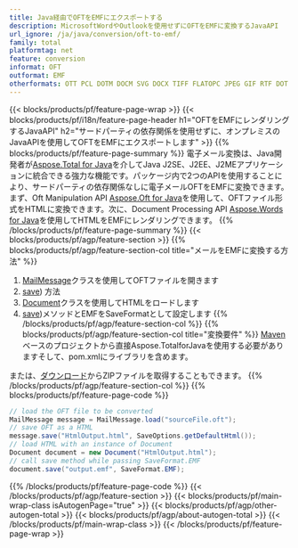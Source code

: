 ```yaml
---
title: Java経由でOFTをEMFにエクスポートする
description: MicrosoftWordやOutlookを使用せずにOFTをEMFに変換するJavaAPI
url_ignore: /ja/java/conversion/oft-to-emf/
family: total
platformtag: net
feature: conversion
informat: OFT
outformat: EMF
otherformats: OTT PCL DOTM DOCM SVG DOCX TIFF FLATOPC JPEG GIF RTF DOT PS XPS ODT PDF PNG EMF WORDML MD DOC EPUB DOTX TEXT
---
```

{{< blocks/products/pf/feature-page-wrap >}}
{{< blocks/products/pf/i18n/feature-page-header h1="OFTをEMFにレンダリングするJavaAPI" h2="サードパーティの依存関係を使用せずに、オンプレミスのJavaAPIを使用してOFTをEMFにエクスポートします" >}}
{{% blocks/products/pf/feature-page-summary %}}
電子メール変換は、Java開発者が[Aspose.Total for Java](https://products.aspose.com/total/java/)を介してJava J2SE、J2EE、J2MEアプリケーションに統合できる強力な機能です。パッケージ内で2つのAPIを使用することにより、サードパーティの依存関係なしに電子メールOFTをEMFに変換できます。まず、Oft Manipulation API [Aspose.Oft for Java](https://products.aspose.com/email/java/)を使用して、OFTファイル形式をHTMLに変換できます。次に、Document Processing API [Aspose.Words for Java](https://products.aspose.com/words/java/)を使用してHTMLをEMFにレンダリングできます。
{{% /blocks/products/pf/feature-page-summary  %}}
{{< blocks/products/pf/agp/feature-section >}}
{{% blocks/products/pf/agp/feature-section-col title="メールをEMFに変換する方法" %}}
1. [MailMessage](https://reference.aspose.com/email/java/com.aspose.email/mailmessage)クラスを使用してOFTファイルを開きます
2. [save](https://reference.aspose.com/email/java/com.aspose.email/MailMessage#save(java.io.OutputStream,%20com.aspose.email.SaveOptions)を使用してOFTをHTMLに変換します)) 方法
3. [Document](https://reference.aspose.com/words/java/com.aspose.words/Document)クラスを使用してHTMLをロードします
4. [save](https://reference.aspose.com/words/java/com.aspose.words/Document#save(java.lang.String,com.aspose.words.SaveOptions)を使用してドキュメントをEMF形式で保存します))メソッドとEMFをSaveFormatとして設定します
{{% /blocks/products/pf/agp/feature-section-col %}}
{{% blocks/products/pf/agp/feature-section-col title="変換要件" %}}
[Maven](https://releases.aspose.com/total/java/)ベースのプロジェクトから直接Aspose.TotalforJavaを使用する必要がありますそして、pom.xmlにライブラリを含めます。

または、[ダウンロード](https://releases.aspose.com/total/java)からZIPファイルを取得することもできます。
{{% /blocks/products/pf/agp/feature-section-col %}}
{{% blocks/products/pf/feature-page-code %}}
```cs
// load the OFT file to be converted
MailMessage message = MailMessage.load("sourceFile.oft"); 
// save OFT as a HTML 
message.save("HtmlOutput.html", SaveOptions.getDefaultHtml());
// load HTML with an instance of Document
Document document = new Document("HtmlOutput.html");
// call save method while passing SaveFormat.EMF
document.save("output.emf", SaveFormat.EMF);   
```
{{% /blocks/products/pf/feature-page-code %}}
{{< /blocks/products/pf/agp/feature-section >}}
{{< blocks/products/pf/main-wrap-class isAutogenPage="true" >}}
{{< blocks/products/pf/agp/other-autogen-total >}}
{{< blocks/products/pf/agp/about-autogen-total >}}
{{< /blocks/products/pf/main-wrap-class >}}
{{< /blocks/products/pf/feature-page-wrap >}}